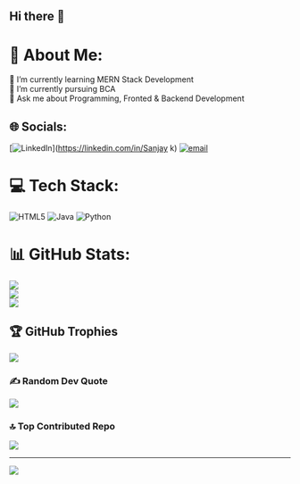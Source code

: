 ## Hi there 👋

# 💫 About Me:
🌱 I’m currently learning MERN Stack Development<br>🔭 I’m currently pursuing BCA <br>💬 Ask me about Programming, Fronted & Backend Development


## 🌐 Socials:
[![LinkedIn](https://img.shields.io/badge/LinkedIn-%230077B5.svg?logo=linkedin&logoColor=white)](https://linkedin.com/in/Sanjay k) [![email](https://img.shields.io/badge/Email-D14836?logo=gmail&logoColor=white)](mailto:sanjay991627@gmail.com) 

# 💻 Tech Stack:
![HTML5](https://img.shields.io/badge/html5-%23E34F26.svg?style=for-the-badge&logo=html5&logoColor=white) ![Java](https://img.shields.io/badge/java-%23ED8B00.svg?style=for-the-badge&logo=openjdk&logoColor=white) ![Python](https://img.shields.io/badge/python-3670A0?style=for-the-badge&logo=python&logoColor=ffdd54)
# 📊 GitHub Stats:
![](https://github-readme-stats.vercel.app/api?username=Sanjay-codecraft&theme=dark&hide_border=true&include_all_commits=false&count_private=false)<br/>
![](https://nirzak-streak-stats.vercel.app/?user=Sanjay-codecraft&theme=dark&hide_border=true)<br/>
![](https://github-readme-stats.vercel.app/api/top-langs/?username=Sanjay-codecraft&theme=dark&hide_border=true&include_all_commits=false&count_private=false&layout=compact)

## 🏆 GitHub Trophies
![](https://github-profile-trophy.vercel.app/?username=Sanjay-codecraft&theme=cobalt&no-frame=true&no-bg=true&margin-w=4)

### ✍️ Random Dev Quote
![](https://quotes-github-readme.vercel.app/api?type=horizontal&theme=dark)

### 🔝 Top Contributed Repo
![](https://github-contributor-stats.vercel.app/api?username=Sanjay-codecraft&limit=5&theme=rose_pine&combine_all_yearly_contributions=true)

---
[![](https://visitcount.itsvg.in/api?id=Sanjay-codecraft&icon=0&color=0)](https://visitcount.itsvg.in)

<!-- Proudly created with GPRM ( https://gprm.itsvg.in ) -->
